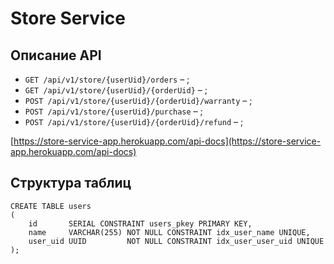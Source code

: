 # Store Service

## Описание API
* `GET /api/v1/store/{userUid}/orders` – ;
* `GET /api/v1/store/{userUid}/{orderUid}` – ;
* `POST /api/v1/store/{userUid}/{orderUid}/warranty` – ;
* `POST /api/v1/store/{userUid}/purchase` – ;
* `POST /api/v1/store/{userUid}/{orderUid}/refund` – ;

[https://store-service-app.herokuapp.com/api-docs](https://store-service-app.herokuapp.com/api-docs)

## Структура таблиц
```postgresql
CREATE TABLE users
(
    id       SERIAL CONSTRAINT users_pkey PRIMARY KEY,
    name     VARCHAR(255) NOT NULL CONSTRAINT idx_user_name UNIQUE,
    user_uid UUID         NOT NULL CONSTRAINT idx_user_user_uid UNIQUE
);
```
